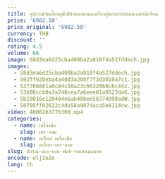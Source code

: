 ```yaml
---
title: อุปกรณ์จัดเลี้ยงบุฟเฟ่ต์จอแสดงผลเครื่องอุ่นอาหารสแตนเลสหม้อร้อน
price: '6982.50'
price_original: '6982.50'
currency: THB
discount: ''
rating: 4.5
volume: 66
image: S8d3ea6d25cba409ba2a810f4a527ddech.jpg
images:
  - S8d3ea6d25cba409ba2a810f4a527ddech.jpg
  - S92ff92beba4a4dd3a2b8f7f3d3010a7cI.jpg
  - S37766881a0c84c50a23c6632068c6c44z.jpg
  - S3b08ccb0a3a748cea7a6eee01a9523daG.jpg
  - Sb29816e120404e6ab40bee58374098adW.jpg
  - S0795ff02622c4da58a9074aca5e6114cw.jpg
video: 4000263776300.mp4
categories:
  - name: เครื่องมือ
    slug: เคร-องม
  - name: อะไหล่ เครื่องมือ
    slug: อะไหล-เคร-องม
slug: ปกรณ-ดเล-ยงบ-ฟเฟ-จอแสดงผลเคร
encode: olj2eZo
lang: th
---
```

  